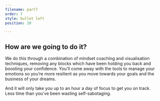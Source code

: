 ```yaml
---
filename: part7
order: 7
style: bullet left
position: 20

---
```

## How are we going to do it?

We do this through a combination of mindset coaching and visualisation techniques, removing any blocks which have been holding you back and boosting your confidence. You’ll come away with the tools to manage your emotions so you’re more resilient as you move towards your goals and the business of your dreams.

And it will only take you up to an hour a day of focus to get you on track. Less time than you’ve been wasting self-sabotaging.